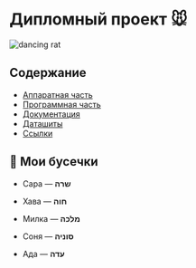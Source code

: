 # Дипломный проект 🐭 

![dancing rat](https://media3.giphy.com/media/v1.Y2lkPTc5MGI3NjExcmtpZG5pZDhlcWxjc3R0cW5nc2JsOTFqYnlndjR0bmZ4NzZ1bngwOSZlcD12MV9pbnRlcm5hbF9naWZfYnlfaWQmY3Q9Zw/3o85fV0sAw01OSN8Bi/giphy.gif)  

## Содержание

- [Аппаратная часть](./hardware/)  
- [Программная часть](./software/)  
- [Документация](./docs/)  
- [Даташиты](./datasheets/)
- [Ссылки](./links/)  

## 🐀 Мои бусечки 

- Сара — **שרה**  

- Хава — **חוה**  
- Милка — **מלכה**  
- Соня — **סוניה**  
- Ада — **עדה**  

